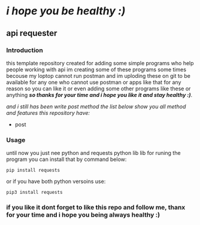 # *i hope you be healthy :)*
## api requester

### Introduction
this template repository created for adding some simple programs who help people working with api im creating some of these programs some times becouse my loptop cannot run postman and im uploding these on git to be available for any one who cannot use postman or apps like that for any reason so you can like it or even adding some other programs like these or anything _**so thanks for your time and i hope you like it and stay healthy :)**_.

_and i still has been write post method the list below show you all method and features this repository have:_
* post

### Usage
until now you just nee python and requests python lib lib for runing the program you can install that by command below:

```
pip install requests
```
or if you have both python versoins use:
```
pip3 install requests
```

### if you like it dont forget to like this repo and follow me, thanx for your time and i hope you being always healthy :)
